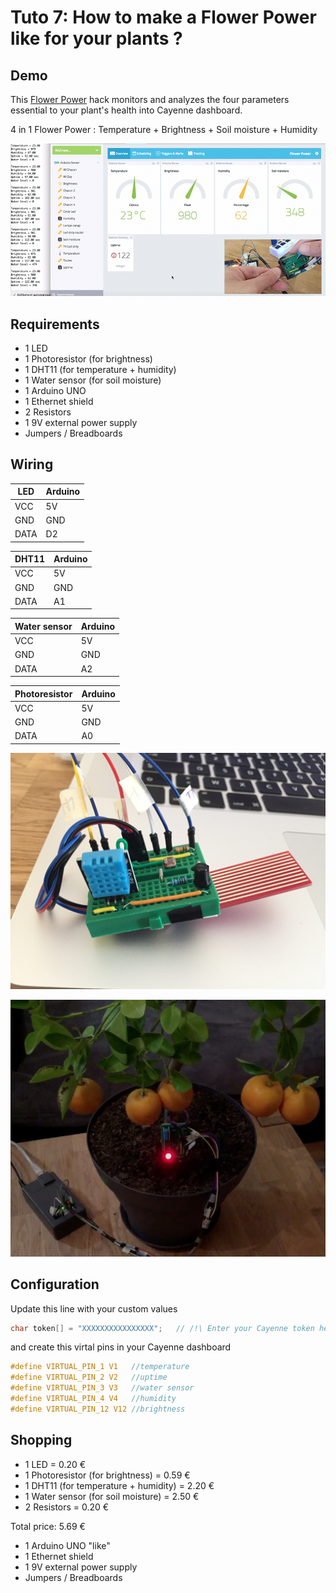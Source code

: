# Tuto 7: How to make a Flower Power like for your plants ?

## Demo

This [Flower Power](http://global.parrot.com/au/products/flower-power/) hack monitors and analyzes the four parameters essential to your plant's health into Cayenne dashboard.

4 in 1 Flower Power : Temperature + Brightness + Soil moisture + Humidity

![How to make a Flower Power like to your plants ?](overview.gif)

## Requirements

  - 1 LED
  - 1 Photoresistor (for brightness)
  - 1 DHT11 (for temperature + humidity)
  - 1 Water sensor (for soil moisture)
  - 1 Arduino UNO
  - 1 Ethernet shield
  - 2 Resistors
  - 1 9V external power supply
  - Jumpers / Breadboards

## Wiring

| LED   | Arduino   
|-------|-------
| VCC   | 5V       
| GND   | GND       
| DATA  | D2 
  
| DHT11 | Arduino   
|-------|-------
| VCC   | 5V       
| GND   | GND       
| DATA  | A1 

| Water sensor | Arduino   
|--------------|-------
| VCC          | 5V      
| GND          | GND       
| DATA         | A2 

| Photoresistor | Arduino   
|---------------|-------
| VCC           | 5V        
| GND           | GND       
| DATA          | A0 

![wiring](wiring1.jpg)

![wiring](wiring2.jpg)

## Configuration

Update this line with your custom values

```c
char token[] = "XXXXXXXXXXXXXXXX";   // /!\ Enter your Cayenne token here
```

and create this virtal pins in your Cayenne dashboard

```c
#define VIRTUAL_PIN_1 V1   //temperature
#define VIRTUAL_PIN_2 V2   //uptime
#define VIRTUAL_PIN_3 V3   //water sensor
#define VIRTUAL_PIN_4 V4   //humidity
#define VIRTUAL_PIN_12 V12 //brightness
```

## Shopping

- 1 LED = 0.20 €
- 1 Photoresistor (for brightness) = 0.59 €
- 1 DHT11 (for temperature + humidity) = 2.20 €
- 1 Water sensor (for soil moisture) = 2.50 €
- 2 Resistors = 0.20 €

Total price: 5.69 €

- 1 Arduino UNO "like"
- 1 Ethernet shield
- 1 9V external power supply
- Jumpers / Breadboards

